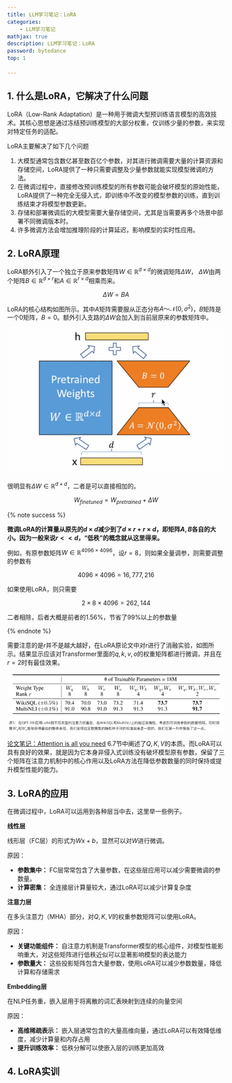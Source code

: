 ```yaml
---
title: LLM学习笔记：LoRA
categories: 
    - LLM学习笔记
mathjax: true
description: LLM学习笔记：LoRA
password: bytedance
top: 1

---
```


## 1. 什么是LoRA，它解决了什么问题

LoRA（Low-Rank Adaptation）是一种用于微调大型预训练语言模型的高效技术。其核心思想是通过冻结预训练模型的大部分权重，仅训练少量的参数，来实现对特定任务的适配。

LoRA主要解决了如下几个问题

1. 大模型通常包含数亿甚至数百亿个参数，对其进行微调需要大量的计算资源和存储空间，LoRA提供了一种只需要调整及少量参数就能实现模型微调的方法。
2. 在微调过程中，直接修改预训练模型的所有参数可能会破坏模型的原始性能，LoRA提供了一种完全无侵入式，即训练中不改变的模型参数的训练，直到训练结束才将模型参数更新。
3. 存储和部署微调后的大模型需要大量存储空间，尤其是当需要再多个场景中部署不同微调版本时。
4. 许多微调方法会增加推理阶段的计算延迟，影响模型的实时性应用。


## 2. LoRA原理

LoRA额外引入了一个独立于原来参数矩阵$W\in \mathbb{R}^{d\times d}$的微调矩阵$\Delta W$， $\Delta W$由两个矩阵$B\in \mathbb{R}^{d\times r}$和$A \in \mathbb{R}^{r\times d}$相乘而来。

$$
\Delta W = BA
$$

LoRA的核心结构如图所示。其中$A$矩阵需要服从正态分布$A～\mathcal{N}(0,\sigma^2)$，$B$矩阵是一个0矩阵，$B=0$。额外引入支路的$\Delta W$会加入到当前层原来的参数矩阵中。

<div align=center><img src="LLM学习笔记：LoRA/01.png" ></div>

很明显有$\Delta W\in \mathbb{R}^{d\times d}$，二者是可以直接相加的。

$$
W_{finetuned} = W_{pretrained} + \Delta W
$$

{% note success %}

**微调LoRA的计算量从原先的$d\times d$减少到了$d\times r + r\times d$，即矩阵$A,B$各自的大小。因为一般来说$r << d$，“低秩”的概念就从这里得来。**

例如，有原参数矩阵$W\in \mathbb{R}^{4096\times 4096}$，设$r=8$，则如果全量调参，则需要调整的参数有

$$
4096\times 4096 = 16,777,216
$$

如果使用LoRA，则只需要

$$
2\times 8\times 4096 = 262,144
$$

二者相除，后者大概是前者的1.56%，节省了99%以上的参数量

{% endnote %}

需要注意的是$r$并不是越大越好，在LoRA原论文中对$r$进行了消融实验，如图所示。结果显示应该对Transformer里面的$q, k, v, o$的权重矩阵都进行微调，并且在$r=2$时有最佳效果。

<div align=center><img src="LLM学习笔记：LoRA/02.png" ></div>

[论文笔记：Attention is all you need](https://emil-jiang.github.io/2023/04/10/%E8%AE%BA%E6%96%87%E7%AC%94%E8%AE%B0-Attention_is_all_you_need/) 6.7节中阐述了$Q,K,V$的本质。而LoRA可以具有良好的效果，就是因为它本身非侵入式训练没有破坏模型原有参数，保留了三个矩阵在注意力机制中的核心作用以及LoRA⽅法在降低参数数量的同时保持或提升模型性能的能⼒。

## 3. LoRA的应用

在微调过程中，LoRA可以运用到各种层当中去，这里举一些例子。

**线性层**

线形层（FC层）的形式为$Wx+b$，显然可以对$W$进行微调。

原因：

- **参数集中：** FC层常常包含了大量参数，在这些层应用可以减少需要微调的参数量。
- **计算密集：** 全连接层计算量较大，通过LoRA可以减少计算复杂度

**注意力层**

在多头注意力（MHA）部分，对$Q,K,V$的权重参数矩阵可以使用LoRA。

原因：

- **关键功能组件：** 自注意力机制是Transformer模型的核心组件，对模型性能影响重大，对这些矩阵进行低秩近似可以显著影响模型的表达能力
- **参数量大：** 这些投影矩阵包含大量参数，使用LoRA可以减少参数数量，降低计算和存储需求

**Embedding层**

在NLP任务重，嵌入层用于将离散的词汇表映射到连续的向量空间

原因：

- **高维稀疏表示：** 嵌入层通常包含的大量高维向量，通过LoRA可以有效降低维度，减少计算量和内存占用
- **提升训练效率：** 低秩分解可以使嵌入层的训练更加高效



## 4. LoRA实训

